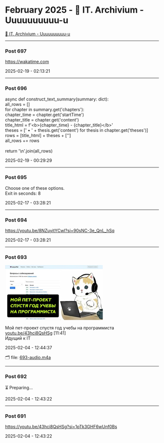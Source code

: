# February 2025 - 🐊 IT. Archivium - Uuuuuuuuuu-u

[🐊 IT. Archivium - Uuuuuuuuuu-u](../../)



---

### Post 697




<a href="https://wakatime.com">https://wakatime.com</a>


2025-02-19 - 02:13:21







---

### Post 696




async def construct_text_summary(summary: dict):<br />    all_rows = []<br />    for chapter in summary.get(&#x27;chapters&#x27;):<br />        chapter_time = chapter.get(&#x27;startTime&#x27;)<br />        chapter_title = chapter.get(&#x27;content&#x27;)<br />        title_html = f&#x27;&lt;b&gt;{chapter_time} - {chapter_title}&lt;/b&gt;&#x27;<br />        theses = [&#x27; • &#x27; + thesis.get(&#x27;content&#x27;) for thesis in chapter.get(&#x27;theses&#x27;)]<br />        rows = [title_html] + theses + [&#x27;&#x27;]<br />        all_rows += rows<br /><br />    return &#x27;\n&#x27;.join(all_rows)


2025-02-19 - 00:29:29







---

### Post 695




Choose one of these options. <br />Exit in seconds: 8


2025-02-17 - 03:28:21







---

### Post 694




<a href="https://youtu.be/8NZuyitYCwI?si=90sNC-3e_QnL_hSq">https://youtu.be/8NZuyitYCwI?si=90sNC-3e_QnL_hSq</a>


2025-02-17 - 03:28:21







---

### Post 693

 
![693-thumbnail.jpg](693-thumbnail.jpg) 



Мой пет-проект спустя год учебы на программиста<br /><a href="http://youtu.be/43hci8QsHSg">youtu.be/43hci8QsHSg</a> [11:41]<br />Идущий к IT


2025-02-04 - 12:44:37


🗂 file: [693-audio.m4a](693-audio.m4a) 






---

### Post 692




⏳ Preparing...


2025-02-04 - 12:43:22







---

### Post 691




<a href="https://youtu.be/43hci8QsHSg?si=1pTk3GHF6wUnf0Bs">https://youtu.be/43hci8QsHSg?si=1pTk3GHF6wUnf0Bs</a>


2025-02-04 - 12:43:22





